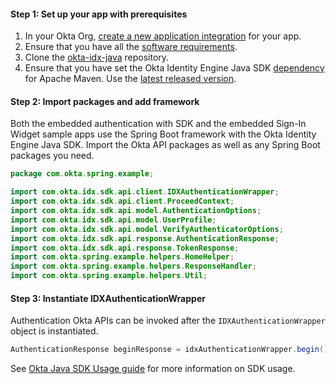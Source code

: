 #### Step 1: Set up your app with prerequisites

1. In your Okta Org, [create a new application integration](/docs/guides/oie-embedded-common-org-setup/java/main/#step-4-create-new-application) for your app.
1. Ensure that you have all the [software requirements](#software-requirements).
1. Clone the [okta-idx-java](https://github.com/okta/okta-idx-java) repository.
1. Ensure that you have set the Okta Identity Engine Java SDK [dependency](#software-requirements) for Apache Maven. Use the [latest released version](https://github.com/okta/okta-idx-java/releases).

#### Step 2: Import packages and add framework

Both the embedded authentication with SDK and the embedded Sign-In Widget sample apps use the Spring Boot framework with the Okta Identity Engine Java SDK. Import the Okta API packages as well as any Spring Boot packages you need.

```java
package com.okta.spring.example;

import com.okta.idx.sdk.api.client.IDXAuthenticationWrapper;
import com.okta.idx.sdk.api.client.ProceedContext;
import com.okta.idx.sdk.api.model.AuthenticationOptions;
import com.okta.idx.sdk.api.model.UserProfile;
import com.okta.idx.sdk.api.model.VerifyAuthenticatorOptions;
import com.okta.idx.sdk.api.response.AuthenticationResponse;
import com.okta.idx.sdk.api.response.TokenResponse;
import com.okta.spring.example.helpers.HomeHelper;
import com.okta.spring.example.helpers.ResponseHandler;
import com.okta.spring.example.helpers.Util;
```

#### Step 3: Instantiate IDXAuthenticationWrapper

Authentication Okta APIs can be invoked after the `IDXAuthenticationWrapper` object is instantiated.

```java
AuthenticationResponse beginResponse = idxAuthenticationWrapper.begin()
```

See [Okta Java SDK Usage guide](https://github.com/okta/okta-idx-java#usage-guide) for more information on SDK usage.
